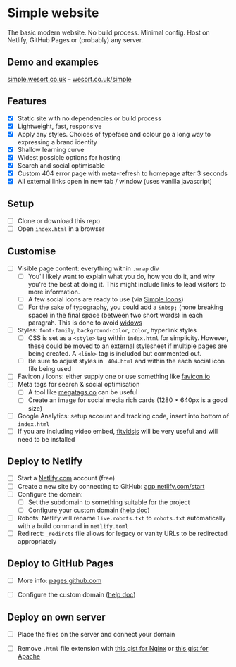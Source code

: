 # Simple website
The basic modern website. No build process. Minimal config. Host on Netlify, GitHub Pages or (probably) any server.

## Demo and examples
[simple.wesort.co.uk](http://simple.wesort.co.uk) &ndash; [wesort.co.uk/simple](https://wesort.co.uk/simple)

## Features
- [x] Static site with no dependencies or build process
- [x] Lightweight, fast, responsive
- [x] Apply any styles. Choices of typeface and colour go a long way to expressing a brand identity
- [x] Shallow learning curve
- [x] Widest possible options for hosting
- [x] Search and social optimisable
- [x] Custom 404 error page with meta-refresh to homepage after 3 seconds
- [x] All external links open in new tab / window (uses vanilla javascript)

## Setup
- [ ] Clone or download this repo
- [ ] Open `index.html` in a browser

## Customise
- [ ] Visible page content: everything within `.wrap` div
  - [ ] You'll likely want to explain what you do, how you do it, and why you're the best at doing it. This might include links to lead visitors to more information.
  - [ ] A few social icons are ready to use (via [Simple Icons](https://simpleicons.org/))
  - [ ] For the sake of typography, you could add a `&nbsp;` (none breaking space) in the final space (between two short words) in each paragrah. This is done to avoid [widows](https://practicaltypography.com/widow-and-orphan-control.html)
- [ ] Styles: `font-family`, `background-color`, `color`, hyperlink styles
  - [ ] CSS is set as a `<style>` tag within `index.html` for simplicity. However, these could be moved to an external stylesheet if multiple pages are being created. A `<link>` tag is included but commented out.
  - [ ] Be sure to adjust styles in ` 404.html` and within the each social icon file being used
- [ ] Favicon / Icons: either supply one or use something like [favicon.io](https://favicon.io/)
- [ ] Meta tags for search & social optimisation
  - [ ] A tool like [megatags.co](https://megatags.co) can be useful
  - [ ] Create an image for social media rich cards (1280 × 640px is a good size)
- [ ] Google Analytics: setup account and tracking code, insert into bottom of `index.html`
- [ ] If you are including video embed, [fitvidsjs](http://fitvidsjs.com/) will be very useful and will need to be installed

## Deploy to Netlify
- [ ] Start a [Netlify.com](https://app.netlify.com/) account (free)
- [ ] Create a new site by connecting to GitHub: [app.netlify.com/start](https://app.netlify.com/start)
- [ ] Configure the domain:
    - [ ] Set the subdomain to something suitable for the project
    - [ ] Configure your custom domain ([help doc](https://www.netlify.com/docs/custom-domains))
- [ ] Robots: Netlify will rename `live.robots.txt` to `robots.txt` automatically with a build command in `netlify.toml`
- [ ] Redirect: `_redircts` file allows for legacy or vanity URLs to be redirected appropriately

## Deploy to GitHub Pages
- [ ] More info: [pages.github.com](https://pages.github.com/)
- [ ] Configure the custom domain ([help doc](https://help.github.com/en/articles/managing-a-custom-domain-for-your-github-pages-site#configuring-an-apex-domain))

 
## Deploy on own server
- [ ] Place the files on the server and connect your domain
- [ ] Remove `.html` file extension with [this gist for Nginx](https://gist.github.com/wesort/a10c1d6edf62bc693fb7015cdd0dde2a) or [this gist for Apache](https://gist.github.com/wesort/645e3f54ca35ac6abcdd100c0f24d2ad)

